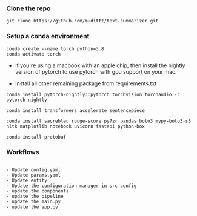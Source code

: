 ### Clone the repo
```
git clone https://github.com/mudittt/text-summarizer.git
```


### Setup a conda environment
```
conda create --name torch python=3.8
conda activate torch
```

- if you're using a macbook with an apple chip,
then install the nightly version of pytorch to use pytorch with gpu support on your mac.

- install all other remaining package from requirements.txt

```
conda install pytorch-nightly::pytorch torchvision torchaudio -c pytorch-nightly
```

```
conda install transformers accelerate sentencepiece
```

```
conda install sacrebleu rouge-score py7zr pandas boto3 mypy-boto3-s3 nltk matplotlib notebook uvicorn fastapi python-box 
```
```
conda install protobuf
```

### Workflows
```

- Update config.yaml
- Update params.yaml
- Update entity
- Update the configuration manager in src config
- update the conponents
- update the pipeline
- update the main.py
- update the app.py

```



